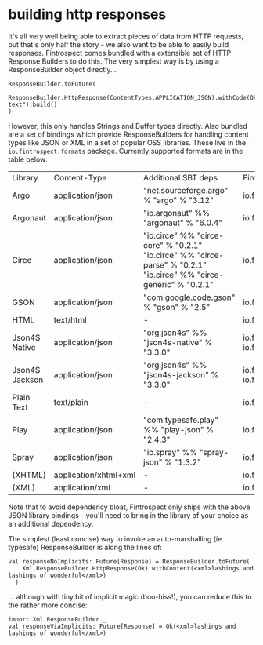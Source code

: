 # building http responses
It's all very well being able to extract pieces of data from HTTP requests, but that's only half the story - we also want to be able to easily build responses. Fintrospect comes bundled with a extensible set of HTTP Response Builders to do this. The very simplest way is by using a ResponseBuilder object directly...
```
ResponseBuilder.toFuture(
    ResponseBuilder.HttpResponse(ContentTypes.APPLICATION_JSON).withCode(Ok).withContent("some text").build()
)
```
However, this only handles Strings and Buffer types directly. Also bundled are a set of bindings which provide ResponseBuilders for handling content types like JSON or XML in a set of popular OSS libraries. These live in the ```io.fintrospect.formats``` package. Currently supported formats are in the table below:
<table class="code table table-bordered">
<tr>
    <td>Library</td>
    <td>Content-Type</td>
    <td>Additional SBT deps</td>
    <td>Fintrospect class</td>
</tr>
<tr>
    <td>Argo</td>
    <td>application/json</td>
    <td>"net.sourceforge.argo" % "argo" % "3.12"</td>
    <td>io.fintrospect.formats.json.Argo</td>
</tr>
<tr>
    <td>Argonaut</td>
    <td>application/json</td>
    <td>"io.argonaut" %% "argonaut" % "6.0.4"</td>
    <td>io.fintrospect.formats.json.Argonaut</td>
</tr>
<tr>
    <td>Circe</td>
    <td>application/json</td>
    <td>"io.circe" %% "circe-core" % "0.2.1"<br/>"io.circe" %% "circe-parse" % "0.2.1"<br/>"io.circe" %% "circe-generic" % "0.2.1" </td>
    <td>io.fintrospect.formats.json.Circe</td>
</tr>
<tr>
    <td>GSON</td>
    <td>application/json</td>
    <td>"com.google.code.gson" % "gson" % "2.5"</td>
    <td>io.fintrospect.formats.json.Gson</td>
</tr>
<tr>
    <td>HTML</td>
    <td>text/html</td>
    <td>-</td>
    <td>io.fintrospect.formats.Html</td>
</tr>
<tr>
    <td>Json4S Native</td>
    <td>application/json</td>
    <td>"org.json4s" %% "json4s-native" % "3.3.0"</td>
    <td>io.fintrospect.formats.json.Json.Native<br/>io.fintrospect.formats.json.Json.NativeDoubleMode</td>
</tr>
<tr>
    <td>Json4S Jackson</td>
    <td>application/json</td>
    <td>"org.json4s" %% "json4s-jackson" % "3.3.0"</td>
    <td>io.fintrospect.formats.json.Json.Jackson<br/>io.fintrospect.formats.json.Json.JacksonDoubleMode</td>
</tr>
<tr>
    <td>Plain Text</td>
    <td>text/plain</td>
    <td>-</td>
    <td>io.fintrospect.formats.PlainText</td>
</tr>
<tr>
    <td>Play</td>
    <td>application/json</td>
    <td>"com.typesafe.play" %% "play-json" % "2.4.3"</td>
    <td>io.fintrospect.formats.json.Play</td>
</tr>
<tr>
    <td>Spray</td>
    <td>application/json</td>
    <td>"io.spray" %% "spray-json" % "1.3.2"</td>
    <td>io.fintrospect.formats.json.Spray</td>
</tr>
<tr>
    <td>(XHTML)</td>
    <td>application/xhtml+xml</td>
    <td>-</td>
    <td>io.fintrospect.formats.XHtml</td>
</tr>
<tr>
    <td>(XML)</td>
    <td>application/xml</td>
    <td>-</td>
    <td>io.fintrospect.formats.Xml</td>
</tr>
</table>

Note that to avoid dependency bloat, Fintrospect only ships with the above JSON library bindings - you'll need to bring in the library of your choice as an additional dependency.

The simplest (least concise) way to invoke an auto-marshalling (ie. typesafe) ResponseBuilder is along the lines of:
```
val responseNoImplicits: Future[Response] = ResponseBuilder.toFuture(
    Xml.ResponseBuilder.HttpResponse(Ok).withContent(<xml>lashings and lashings of wonderful</xml>)
  )
```
... although with tiny bit of implicit magic (boo-hiss!), you can reduce this to the rather more concise:
```
import Xml.ResponseBuilder._
val responseViaImplicits: Future[Response] = Ok(<xml>lashings and lashings of wonderful</xml>)
```
